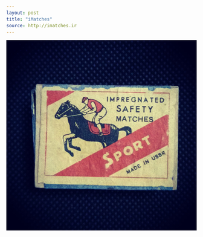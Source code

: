 ```yaml
---
layout: post
title: "iMatches"
source: http://imatches.ir
---
```


<img src="../assets/img/matches/matches-57.jpg">